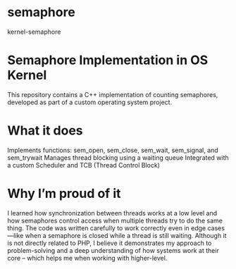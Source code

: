# semaphore
kernel-semaphore

# Semaphore Implementation in OS Kernel
This repository contains a C++ implementation of counting semaphores, developed as part of a custom operating system project.

# What it does
Implements functions: sem_open, sem_close, sem_wait, sem_signal, and sem_trywait
Manages thread blocking using a waiting queue
Integrated with a custom Scheduler and TCB (Thread Control Block)

# Why I’m proud of it
I learned how synchronization between threads works at a low level and how semaphores control access when multiple threads try to do the same thing. The code was written carefully to work correctly even in edge cases—like when a semaphore is closed while a thread is still waiting. Although it is not directly related to PHP, I believe it demonstrates my approach to problem-solving and a deep understanding of how systems work at their core – which helps me when working with higher-level.
